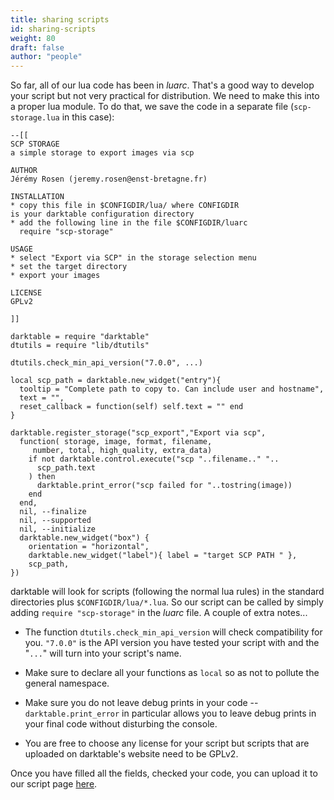 ```yaml
---
title: sharing scripts
id: sharing-scripts
weight: 80
draft: false
author: "people"
---
```


So far, all of our lua code has been in _luarc_. That's a good way to develop your script but not very practical for distribution. We need to make this into a proper lua module. To do that, we save the code in a separate file (`scp-storage.lua` in this case):

```
--[[
SCP STORAGE
a simple storage to export images via scp

AUTHOR
Jérémy Rosen (jeremy.rosen@enst-bretagne.fr)

INSTALLATION
* copy this file in $CONFIGDIR/lua/ where CONFIGDIR
is your darktable configuration directory
* add the following line in the file $CONFIGDIR/luarc
  require "scp-storage"

USAGE
* select "Export via SCP" in the storage selection menu
* set the target directory 
* export your images

LICENSE
GPLv2

]]

darktable = require "darktable"
dtutils = require "lib/dtutils"

dtutils.check_min_api_version("7.0.0", ...)

local scp_path = darktable.new_widget("entry"){
  tooltip = "Complete path to copy to. Can include user and hostname",
  text = "",
  reset_callback = function(self) self.text = "" end
}

darktable.register_storage("scp_export","Export via scp",
  function( storage, image, format, filename,
     number, total, high_quality, extra_data)
    if not darktable.control.execute("scp "..filename.." "..
      scp_path.text
    ) then
      darktable.print_error("scp failed for "..tostring(image))
    end
  end,
  nil, --finalize
  nil, --supported
  nil, --initialize
  darktable.new_widget("box") {
    orientation = "horizontal",
    darktable.new_widget("label"){ label = "target SCP PATH " },
    scp_path,
})
```

darktable will look for scripts (following the normal lua rules) in the standard directories plus `$CONFIGDIR/lua/*.lua`. So our script can be called by simply adding `require "scp-storage"` in the _luarc_ file. A couple of extra notes...

- The function `dtutils.check_min_api_version` will check compatibility for you. `"7.0.0"` is the API version you have tested your script with and the "`...`" will turn into your script's name.

- Make sure to declare all your functions as `local` so as not to pollute the general namespace.

- Make sure you do not leave debug prints in your code -- `darktable.print_error` in particular allows you to leave debug prints in your final code without disturbing the console.

- You are free to choose any license for your script but scripts that are uploaded on darktable's website need to be GPLv2.

Once you have filled all the fields, checked your code, you can upload it to our script page [here](https://github.com/darktable-org/lua-scripts).

